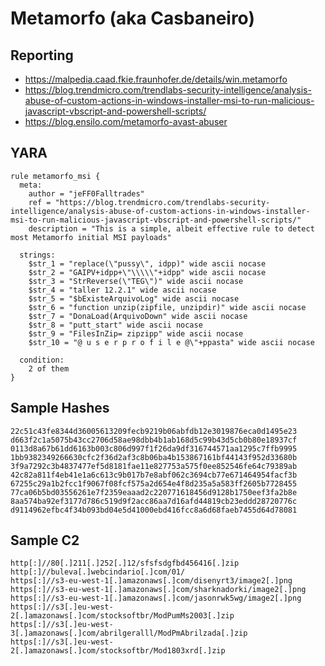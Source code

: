 # Metamorfo (aka Casbaneiro)

## Reporting
* https://malpedia.caad.fkie.fraunhofer.de/details/win.metamorfo
* https://blog.trendmicro.com/trendlabs-security-intelligence/analysis-abuse-of-custom-actions-in-windows-installer-msi-to-run-malicious-javascript-vbscript-and-powershell-scripts/
* https://blog.ensilo.com/metamorfo-avast-abuser

## YARA
```yara
rule metamorfo_msi {
  meta:
    author = "jeFF0Falltrades"
    ref = "https://blog.trendmicro.com/trendlabs-security-intelligence/analysis-abuse-of-custom-actions-in-windows-installer-msi-to-run-malicious-javascript-vbscript-and-powershell-scripts/"
    description = "This is a simple, albeit effective rule to detect most Metamorfo initial MSI payloads"

  strings:
    $str_1 = "replace(\"pussy\", idpp)" wide ascii nocase
    $str_2 = "GAIPV+idpp+\"\\\\\"+idpp" wide ascii nocase
    $str_3 = "StrReverse(\"TEG\")" wide ascii nocase
    $str_4 = "taller 12.2.1" wide ascii nocase
    $str_5 = "$bExisteArquivoLog" wide ascii nocase
    $str_6 = "function unzip(zipfile, unzipdir)" wide ascii nocase
    $str_7 = "DonaLoad(ArquivoDown" wide ascii nocase
    $str_8 = "putt_start" wide ascii nocase
    $str_9 = "FilesInZip= zipzipp" wide ascii nocase
    $str_10 = "@ u s e r p r o f i l e @\"+ppasta" wide ascii nocase

  condition:
    2 of them
}
```

## Sample Hashes
```
22c51c43fe8344d36005613209fecb9219b06abfdb12e3019876eca0d1495e23
d663f2c1a5075b43cc2706d58ae98dbb4b1ab168d5c99b43d5cb0b80e18937cf
0113d8a67b61dd6163b003c806d997f1f26da9df316744571aa1295c7ffb9995
1bb9382349266630cfc2f36d2af3c8b06ba4b153867161bf44143f952d33680b
3f9a7292c3b4837477ef5d8181fae11e827753a575f0ee852546fe64c79389ab
42c82a811f4eb41e1a6c613c9b017b7e8abf062c3694cb77e671464954facf3b
67255c29a1b2fcc1f9067f08fcf575a2d654e4f8d235a5a583ff2605b7728455
77ca06b5bd03556261e7f2359eaaad2c220771618456d9128b1750eef3fa2b8e
8aa574ba92ef3177d786c519d9f2acc86aa7d16afd44819cb23eddd28720776c
d9114962efbc4f34b093bd04e5d41000ebd416fcc8a6d68faeb7455d64d78081

```

## Sample C2
```
http[:]//80[.]211[.]252[.]12/sfsfsdgfbd456416[.]zip
http[:]//buleva[.]webcindario[.]com/01/
https[:]//s3-eu-west-1[.]amazonaws[.]com/disenyrt3/image2[.]png
https[:]//s3-eu-west-1[.]amazonaws[.]com/sharknadorki/image2[.]png
https[:]//s3-eu-west-1[.]amazonaws[.]com/jasonrwk5wg/image2[.]png
https[:]//s3[.]eu-west-2[.]amazonaws[.]com/stocksoftbr/ModPumMs2003[.]zip
https[:]//s3[.]eu-west-3[.]amazonaws[.]com/abrilgeralll/ModPmAbrilzada[.]zip
https[:]//s3[.]eu-west-2[.]amazonaws[.]com/stocksoftbr/Mod1803xrd[.]zip
```
